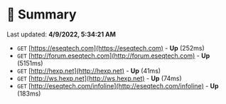 # 📖 Summary
Last updated: **4/9/2022, 5:34:21 AM**

- `GET` [https://eseqtech.com](https://eseqtech.com) - **Up** (252ms)
- `GET` [http://forum.eseqtech.com](http://forum.eseqtech.com) - **Up** (5151ms)
- `GET` [http://hexp.net](http://hexp.net) - **Up** (41ms)
- `GET` [http://ws.hexp.net](http://ws.hexp.net) - **Up** (74ms)
- `GET` [http://eseqtech.com/infoline](http://eseqtech.com/infoline) - **Up** (183ms)
